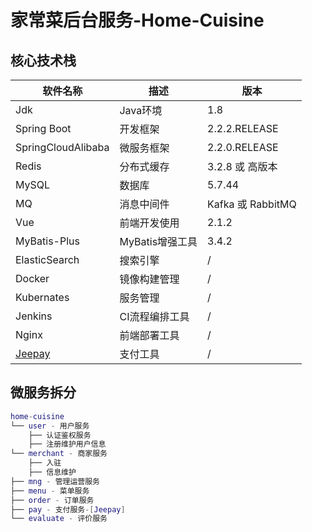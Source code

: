 # 家常菜后台服务-Home-Cuisine

## 核心技术栈

| 软件名称               | 描述          | 版本
|--------------------|-------------|---
| Jdk                | Java环境      | 1.8
| Spring Boot        | 开发框架        | 2.2.2.RELEASE
| SpringCloudAlibaba | 微服务框架       | 2.2.0.RELEASE
| Redis              | 分布式缓存       | 3.2.8 或 高版本
| MySQL              | 数据库         | 5.7.44
| MQ                 | 消息中间件       | Kafka 或 RabbitMQ 
| Vue                | 前端开发使用      | 2.1.2
| MyBatis-Plus       | MyBatis增强工具 | 3.4.2
| ElasticSearch      | 搜索引擎        | /
| Docker             | 镜像构建管理      | /
| Kubernates         | 服务管理        | /
| Jenkins            | CI流程编排工具    | /
| Nginx              | 前端部署工具      | /
| [Jeepay](https://github.com/jeequan/jeepay)         | 支付工具        | /



## 微服务拆分
```lua
home-cuisine
└── user - 用户服务
    ├── 认证鉴权服务
    ├── 注册维护用户信息
└── merchant - 商家服务
    ├── 入驻
    ├── 信息维护
├── mng - 管理运营服务
├── menu - 菜单服务
├── order - 订单服务
├── pay - 支付服务-[Jeepay]
└── evaluate - 评价服务

```

  
